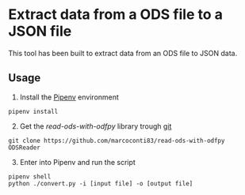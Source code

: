 # Extract data from a ODS file to a JSON file

This tool has been built to extract data from an ODS file to JSON data.

## Usage

1. Install the [Pipenv](https://pipenv.pypa.io/en/latest/index.html) environment
```
pipenv install
```

2. Get the *read-ods-with-odfpy* library trough [git](https://git-scm.com/)
```
git clone https://github.com/marcoconti83/read-ods-with-odfpy ODSReader
```

3. Enter into Pipenv and run the script
```
pipenv shell
python ./convert.py -i [input file] -o [output file] 
```
 